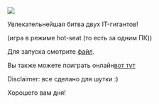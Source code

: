 ![](https://i.imgur.com/qIEH4Z5.png)

Увлекательнейшая битва двух IT-гигантов!

(игра в режиме hot-seat (то есть за одним ПК))

Для запуска смотрите [файл](https://github.com/StellarProcy/Hello-Mediasoft/blob/tic_tac_toe/JS-Mediasoft_tic_tac_toe.html).

Вы также можете поиграть онлайн[вот тут](https://448214.playcode.io/)

Disclaimer: все сделано для шутки :)

Хорошего вам дня!
